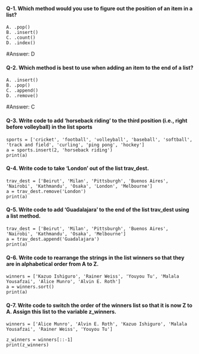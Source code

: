 ####  Q-1. Which method would you use to figure out the position of an item in a list?
```
A. .pop()
B. .insert()
C. .count()
D. .index()
```
#Answer: D

#### Q-2.  Which method is best to use when adding an item to the end of a list?
```
A. .insert()
B. .pop()
C. .append()
D. .remove()
```
#Answer: C

#### Q-3. Write code to add ‘horseback riding’ to the third position (i.e., right before volleyball) in the list sports
```
sports = ['cricket', 'football', 'volleyball', 'baseball', 'softball', 'track and field', 'curling', 'ping pong', 'hockey']
a = sports.insert(2, 'horseback riding')
print(a)
```

#### Q-4. Write code to take ‘London’ out of the list trav_dest.
```
trav_dest = ['Beirut', 'Milan', 'Pittsburgh', 'Buenos Aires', 'Nairobi', 'Kathmandu', 'Osaka', 'London', 'Melbourne']
a = trav_dest.remove('London')
print(a)
```

#### Q-5. Write code to add ‘Guadalajara’ to the end of the list trav_dest using a list method.
```
trav_dest = ['Beirut', 'Milan', 'Pittsburgh', 'Buenos Aires', 'Nairobi', 'Kathmandu', 'Osaka', 'Melbourne']
a = trav_dest.append('Guadalajara')
print(a)
```

#### Q-6. Write code to rearrange the strings in the list winners so that they are in alphabetical order from A to Z.
```
winners = ['Kazuo Ishiguro', 'Rainer Weiss', 'Youyou Tu', 'Malala Yousafzai', 'Alice Munro', 'Alvin E. Roth']
a = winners.sort()
print(a)
```

#### Q-7. Write code to switch the order of the winners list so that it is now Z to A. Assign this list to the variable z_winners.
```
winners = ['Alice Munro', 'Alvin E. Roth', 'Kazuo Ishiguro', 'Malala Yousafzai', 'Rainer Weiss', 'Youyou Tu']

z_winners = winners[::-1]
print(z_winners)
```
